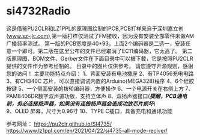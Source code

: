 # si4732Radio
这是借鉴PU2CLR和LZ1PPL的原理图绘制的PCB,PCB打样来自于深圳嘉立创(www.sz-jlc.com),第一版打样仅测试了FM接收，因为没有安装全部零件未做AM 广播频率测试。
第一版的PCB宽度是40*93，上面2个编码器是二选一，安装任意一个即可。第二版在这里公布的文件已经取消了EC11编码器，它太高了。
第二版原理图、BOM文件、Gerber文件在下面目录中可以被下载，它是按照PU2CLR提供的文件作为参考绘制的。
目录中的图片仅供参考。
请您遵守开源规则，感谢您的访问！
主要功能特点介绍：
1、背面安装有电池插座
2、有TP4056充电电路
3、有CH340C 芯片，可以直接调试内置的Arduino(MEGA328)程序
4、6个硅胶按键
5、一个侧面安装的拨轮编码器，方便操作
6、一个电源开关在右侧上方
7、PAM8406DR数字双声道功放，支持立体声
8、双扬声器接口(***提醒，PCB通电前，务必连接扬声器，如果没有连接扬声器会造成功放芯片损坏***)    
9、OLED 屏幕，尺寸为0.96寸
10、TYPE C插口，具备充电和通讯功能

参考网址：
https://pu2clr.github.io/SI4735/
https://www.lz1ppl.com/en/2021/04/22/si4735-all-mode-reciver/
